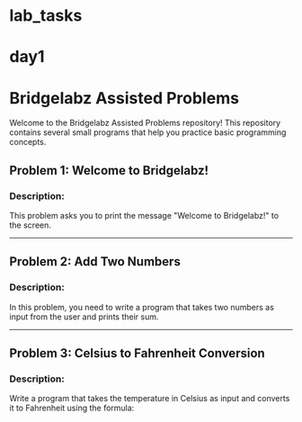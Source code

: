 # lab_tasks

# day1

# Bridgelabz Assisted Problems

Welcome to the Bridgelabz Assisted Problems repository! This repository contains several small programs that help you practice basic programming concepts.

## Problem 1: Welcome to Bridgelabz!

### Description:
This problem asks you to print the message "Welcome to Bridgelabz!" to the screen.

---

## Problem 2: Add Two Numbers

### Description:
In this problem, you need to write a program that takes two numbers as input from the user and prints their sum.

---

## Problem 3: Celsius to Fahrenheit Conversion

### Description:
Write a program that takes the temperature in Celsius as input and converts it to Fahrenheit using the formula:

